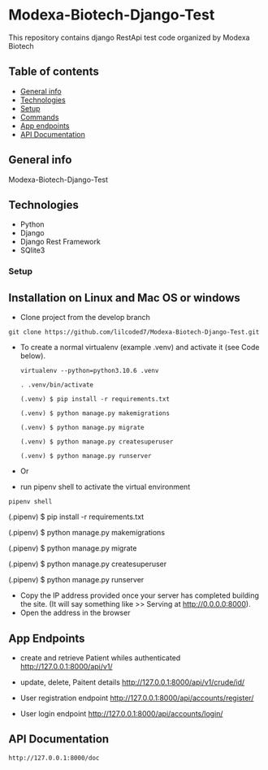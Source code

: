 # Modexa-Biotech-Django-Test
This repository contains django RestApi test code  organized by Modexa Biotech

## Table of contents
* [General info](#general-info)
* [Technologies](#technologies)
* [Setup](#setup)
* [Commands](#commands)
* [App endpoints](#app-endpoints)
* [API Documentation](#api-documentation)


## General info
Modexa-Biotech-Django-Test

## Technologies
* Python
* Django
* Django Rest Framework
* SQlite3

### Setup
## Installation on Linux and Mac OS or windows
* Clone project from the develop branch
```
git clone https://github.com/lilcoded7/Modexa-Biotech-Django-Test.git
```

* To create a normal virtualenv (example .venv) and activate it (see Code below).

  ```
  virtualenv --python=python3.10.6 .venv
  
  . .venv/bin/activate

  (.venv) $ pip install -r requirements.txt

  (.venv) $ python manage.py makemigrations

  (.venv) $ python manage.py migrate

  (.venv) $ python manage.py createsuperuser 

  (.venv) $ python manage.py runserver
  ```
 * Or 
 
 * run pipenv shell to activate the virtual environment
  ```
 pipenv shell 
 ```
 
  (.pipenv) $ pip install -r requirements.txt

  (.pipenv) $ python manage.py makemigrations

  (.pipenv) $ python manage.py migrate

  (.pipenv) $ python manage.py createsuperuser 

  (.pipenv) $ python manage.py runserver
 
 
* Copy the IP address provided once your server has completed building the site. (It will say something like >> Serving at http://0.0.0.0:8000).
* Open the address in the browser


## App Endpoints

* create and retrieve Patient whiles authenticated 
http://127.0.0.1:8000/api/v1/

* update, delete, Paitent details 
http://127.0.0.1:8000/api/v1/crude/id/

* User registration endpoint 
http://127.0.0.1:8000/api/accounts/register/

* User login endpoint 
http://127.0.0.1:8000/api/accounts/login/


## API Documentation
```
http://127.0.0.1:8000/doc
```
